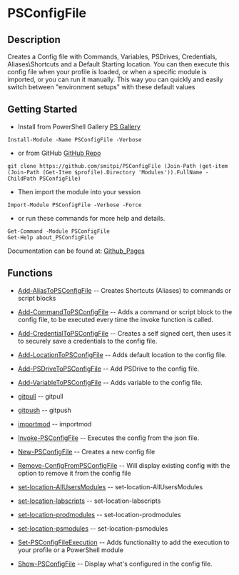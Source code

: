 # PSConfigFile
 
## Description
Creates a Config file with Commands, Variables, PSDrives, Credentials, Aliases\Shortcuts and a Default Starting location. You can then execute this config file when your profile is loaded, or when a specific module is imported, or you can run it manually. This way you can quickly and easily switch between "environment setups" with these default values
 
## Getting Started
- Install from PowerShell Gallery [PS Gallery](https://www.powershellgallery.com/packages/PSConfigFile)
```
Install-Module -Name PSConfigFile -Verbose
```
- or from GitHub [GitHub Repo](https://github.com/smitpi/PSConfigFile)
```
git clone https://github.com/smitpi/PSConfigFile (Join-Path (get-item (Join-Path (Get-Item $profile).Directory 'Modules')).FullName -ChildPath PSConfigFile)
```
- Then import the module into your session
```
Import-Module PSConfigFile -Verbose -Force
```
- or run these commands for more help and details.
```
Get-Command -Module PSConfigFile
Get-Help about_PSConfigFile
```
Documentation can be found at: [Github_Pages](https://smitpi.github.io/PSConfigFile)
 
## Functions
- [Add-AliasToPSConfigFile](https://smitpi.github.io/PSConfigFile/#Add-AliasToPSConfigFile) -- Creates Shortcuts (Aliases) to commands or script blocks
- [Add-CommandToPSConfigFile](https://smitpi.github.io/PSConfigFile/#Add-CommandToPSConfigFile) -- Adds a command or script block to the config file, to be executed every time the invoke function is called.
- [Add-CredentialToPSConfigFile](https://smitpi.github.io/PSConfigFile/#Add-CredentialToPSConfigFile) -- Creates a self signed cert, then uses it to securely save a credentials to the config file.
- [Add-LocationToPSConfigFile](https://smitpi.github.io/PSConfigFile/#Add-LocationToPSConfigFile) -- Adds default location to the config file.
- [Add-PSDriveToPSConfigFile](https://smitpi.github.io/PSConfigFile/#Add-PSDriveToPSConfigFile) -- Add PSDrive to the config file.
- [Add-VariableToPSConfigFile](https://smitpi.github.io/PSConfigFile/#Add-VariableToPSConfigFile) -- Adds variable to the config file.
- [gitpull](https://smitpi.github.io/PSConfigFile/#gitpull) -- 
gitpull 

- [gitpush](https://smitpi.github.io/PSConfigFile/#gitpush) -- 
gitpush 

- [importmod](https://smitpi.github.io/PSConfigFile/#importmod) -- 
importmod 

- [Invoke-PSConfigFile](https://smitpi.github.io/PSConfigFile/#Invoke-PSConfigFile) -- Executes the config from the json file.
- [New-PSConfigFile](https://smitpi.github.io/PSConfigFile/#New-PSConfigFile) -- Creates a new config file
- [Remove-ConfigFromPSConfigFile](https://smitpi.github.io/PSConfigFile/#Remove-ConfigFromPSConfigFile) -- Will display existing config with the option to remove it from the config file
- [set-location-AllUsersModules](https://smitpi.github.io/PSConfigFile/#set-location-AllUsersModules) -- 
set-location-AllUsersModules 

- [set-location-labscripts](https://smitpi.github.io/PSConfigFile/#set-location-labscripts) -- 
set-location-labscripts 

- [set-location-prodmodules](https://smitpi.github.io/PSConfigFile/#set-location-prodmodules) -- 
set-location-prodmodules 

- [set-location-psmodules](https://smitpi.github.io/PSConfigFile/#set-location-psmodules) -- 
set-location-psmodules 

- [Set-PSConfigFileExecution](https://smitpi.github.io/PSConfigFile/#Set-PSConfigFileExecution) -- Adds functionality to add the execution to your profile or a PowerShell module
- [Show-PSConfigFile](https://smitpi.github.io/PSConfigFile/#Show-PSConfigFile) -- Display what's configured in the config file.
